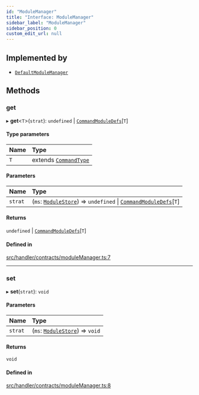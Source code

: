 ```yaml
---
id: "ModuleManager"
title: "Interface: ModuleManager"
sidebar_label: "ModuleManager"
sidebar_position: 0
custom_edit_url: null
---
```


## Implemented by

- [`DefaultModuleManager`](../classes/DefaultModuleManager.md)

## Methods

### get

▸ **get**<`T`\>(`strat`): `undefined` \| [`CommandModuleDefs`](../modules.md#commandmoduledefs)[`T`]

#### Type parameters

| Name | Type |
| :------ | :------ |
| `T` | extends [`CommandType`](../enums/CommandType.md) |

#### Parameters

| Name | Type |
| :------ | :------ |
| `strat` | (`ms`: [`ModuleStore`](../classes/ModuleStore.md)) => `undefined` \| [`CommandModuleDefs`](../modules.md#commandmoduledefs)[`T`] |

#### Returns

`undefined` \| [`CommandModuleDefs`](../modules.md#commandmoduledefs)[`T`]

#### Defined in

[src/handler/contracts/moduleManager.ts:7](https://github.com/sern-handler/handler/blob/3daacfc/src/handler/contracts/moduleManager.ts#L7)

___

### set

▸ **set**(`strat`): `void`

#### Parameters

| Name | Type |
| :------ | :------ |
| `strat` | (`ms`: [`ModuleStore`](../classes/ModuleStore.md)) => `void` |

#### Returns

`void`

#### Defined in

[src/handler/contracts/moduleManager.ts:8](https://github.com/sern-handler/handler/blob/3daacfc/src/handler/contracts/moduleManager.ts#L8)
